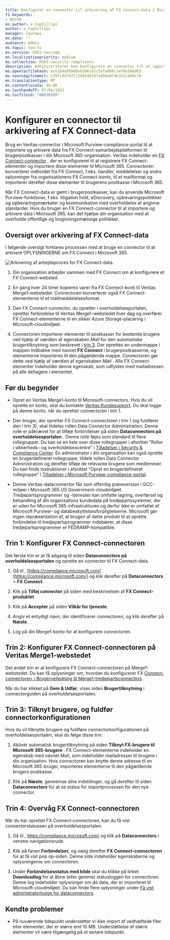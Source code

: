 ```yaml
---
title: Konfigurer en connector til arkivering af FX Connect-data i Microsoft 365
f1.keywords:
- NOCSH
ms.author: v-tophillips
author: v-tophillips
manager: laurawi
ms.date: ''
audience: Admin
ms.topic: how-to
ms.service: O365-seccomp
ms.localizationpriority: medium
ms.collection: M365-security-compliance
description: Administratorer kan konfigurere en connector til at importere og arkivere data fra Veritas FX Connect i Microsoft 365. Med denne connector kan du arkivere data fra tredjepartsdatakilder i Microsoft 365, så du kan bruge funktioner til overholdelse af angivne standarder, f.eks. juridiske ventepositioner, indholdssøgning og opbevaringspolitikker til at administrere din organisations tredjepartsdata.
ms.openlocfilehash: ece2b46609dbeb2061e2c5efa866c1479cb8bd63
ms.sourcegitcommit: c29fc9d7477c3985d02d7a956a9f4b311c4d9c76
ms.translationtype: MT
ms.contentlocale: da-DK
ms.lasthandoff: 07/06/2022
ms.locfileid: "66636595"
---
```

# <a name="set-up-a-connector-to-archive-fx-connect-data"></a>Konfigurer en connector til arkivering af FX Connect-data

Brug en Veritas-connector i Microsoft Purview-compliance-portal til at importere og arkivere data fra FX Connect-samarbejdsplatformen til brugerpostkasser i din Microsoft 365-organisation. Veritas indeholder en [FX Connect-connector](https://globanet.com/fx-connect/) , der er konfigureret til at registrere FX Connect-elementer og importere disse elementer til Microsoft 365. Connectoren konverterer indholdet fra FX Connect, f.eks. handler, meddelelser og andre oplysninger fra organisationens FX Connect-konto, til et mailformat og importerer derefter disse elementer til brugerens postkasse i Microsoft 365.

Når FX Connect-data er gemt i brugerpostkasser, kan du anvende Microsoft Purview-funktioner, f.eks. litigation hold, eDiscovery, opbevaringspolitikker og opbevaringsmærkater og kommunikation med overholdelse af angivne standarder. Hvis du bruger en FX Connect-connector til at importere og arkivere data i Microsoft 365, kan det hjælpe din organisation med at overholde offentlige og lovgivningsmæssige politikker.

## <a name="overview-of-archiving-fx-connect-data"></a>Oversigt over arkivering af FX Connect-data

I følgende oversigt forklares processen med at bruge en connector til at arkivere OPLYSNINGERNE om FX Connect i Microsoft 365.

![Arkivering af arbejdsproces for FX Connect-data.](../media/FXConnectConnectorWorkflow.png)

1. Din organisation arbejder sammen med FX Connect om at konfigurere et FX Connect-websted.

2. En gang hver 24 timer kopieres varer fra FX Connect-konti til Veritas Merge1-webstedet. Connectoren konverterer også FX Connect-elementerne til et mailmeddelelsesformat.

3. Den FX Connect-connector, du opretter i overholdelsesportalen, opretter forbindelse til Veritas Merge1-webstedet hver dag og overfører FX Connect-elementerne til en sikker Azure Storage-placering i Microsoft-cloudmiljøet.

4. Connectoren importerer elementer til postkasser for bestemte brugere ved hjælp af værdien af egenskaben *Mail* for den automatiske brugertilknytning som beskrevet i [trin 3](#step-3-map-users-and-complete-the-connector-setup). Der oprettes en undermappe i mappen Indbakke med navnet **FX Connect** i brugerpostkasserne, og elementerne importeres til den pågældende mappe. Connectoren gør dette ved hjælp af værdien af egenskaben *Mail* . Alle FX Connect-elementer indeholder denne egenskab, som udfyldes med mailadressen på alle deltagere i elementet.

## <a name="before-you-begin"></a>Før du begynder

- Opret en Veritas Merge1-konto til Microsoft-connectors.  Hvis du vil oprette en konto, skal du kontakte [Veritas Kundesupport](https://globanet.com/ms-connectors-contact). Du skal logge på denne konto, når du opretter connectoren i trin 1.

- Den bruger, der opretter FX Connect-connectoren i trin 1 (og fuldfører den i trin 3), skal tildeles rollen Data Connector Administration. Denne rolle er påkrævet for at tilføje forbindelser på siden **Dataconnectors på overholdelsesportalen** . Denne rolle føjes som standard til flere rollegrupper. Du kan se en liste over disse rollegrupper i afsnittet "Roller i sikkerheds- og overholdelsescentre" i [Tilladelser i Security & Compliance Center](../security/office-365-security/permissions-in-the-security-and-compliance-center.md#roles-in-the-security--compliance-center). En administrator i din organisation kan også oprette en brugerdefineret rollegruppe, tildele rollen Data Connector Administration og derefter tilføje de relevante brugere som medlemmer. Du kan finde instruktioner i afsnittet "Opret en brugerdefineret rollegruppe" i [Tilladelser i Microsoft Purview-compliance-portal](microsoft-365-compliance-center-permissions.md#create-a-custom-role-group).

- Denne Veritas-dataconnector fås som offentlig prøveversion i GCC-miljøer i Microsoft 365 US Government-cloudmiljøet. Tredjepartsprogrammer og -tjenester kan omfatte lagring, overførsel og behandling af din organisations kundedata på tredjepartssystemer, der er uden for Microsoft 365-infrastrukturen og derfor ikke er omfattet af Microsoft Purview- og databeskyttelsesforpligtelserne. Microsoft gør ingen repræsentation af, at brugen af dette produkt til at oprette forbindelse til tredjepartsprogrammer indebærer, at disse tredjepartsprogrammer er FEDRAMP-kompatible.

## <a name="step-1-set-up-the-fx-connect-connector"></a>Trin 1: Konfigurer FX Connect-connectoren

Det første trin er at få adgang til siden **Dataconnectors på overholdelsesportalen** og oprette en connector til FX Connect-data.

1. Gå til , [https://compliance.microsoft.com](https://compliance.microsoft.com/) og klik derefter på **Dataconnectors** > **FX Connect**.

2. Klik på **Tilføj connector** på siden med beskrivelsen af **FX Connect-produktet**.

3. Klik på **Acceptér** på siden **Vilkår for tjeneste**.

4. Angiv et entydigt navn, der identificerer connectoren, og klik derefter på **Næste**.

5. Log på din Merge1-konto for at konfigurere connectoren.

## <a name="step-2-configure-the-fx-connect-connector-on-the-veritas-merge1-site"></a>Trin 2: Konfigurer FX Connect-connectoren på Veritas Merge1-webstedet

Det andet trin er at konfigurere FX Connect-connectoren på Merge1-webstedet. Du kan få oplysninger om, hvordan du konfigurerer FX [Connect-connectoren, i Brugervejledning til Merge1-tredjepartsconnectors](https://docs.ms.merge1.globanetportal.com/Merge1%20Third-Party%20Connectors%20FX%20Connect%20User%20Guide%20.pdf).

Når du har klikket på **Gem & Udfør**, vises siden **Brugertilknytning** i connectorguiden på overholdelsesportalen.

## <a name="step-3-map-users-and-complete-the-connector-setup"></a>Trin 3: Tilknyt brugere, og fuldfør connectorkonfigurationen

Hvis du vil tilknytte brugere og fuldføre connectorkonfigurationen på overholdelsesportalen, skal du følge disse trin:

1. Aktivér automatisk brugertilknytning på siden **Tilknyt FX-brugere til Microsoft 365-brugere** . FX Connect-elementerne indeholder en egenskab med navnet *Mail*, som indeholder mailadresser til brugere i din organisation. Hvis connectoren kan knytte denne adresse til en Microsoft 365-bruger, importeres elementerne til den pågældende brugers postkasse.

2. Klik på **Næste**, gennemse dine indstillinger, og gå derefter til siden **Dataconnectors** for at se status for importprocessen for den nye connector.

## <a name="step-4-monitor-the-fx-connect-connector"></a>Trin 4: Overvåg FX Connect-connectoren

Når du har oprettet FX Connect-connectoren, kan du få vist connectorstatussen på overholdelsesportalen.

1. Gå til , <https://compliance.microsoft.com/> og klik på **Dataconnectors** i venstre navigationsrude.

2. Klik på fanen **Forbindelser,** og vælg derefter **FX Connect-connectoren** for at få vist pop op-siden. Denne side indeholder egenskaberne og oplysningerne om connectoren.

3. Under **Forbindelsesstatus med kilde** skal du klikke på linket **Downloadlog** for at åbne (eller gemme) statusloggen for connectoren. Denne log indeholder oplysninger om de data, der er importeret til Microsoft-cloudmiljøet. Du kan finde flere oplysninger under [Få vist administratorlogge for dataconnectors](data-connector-admin-logs.md).

## <a name="known-issues"></a>Kendte problemer

- På nuværende tidspunkt understøtter vi ikke import af vedhæftede filer eller elementer, der er større end 10 MB. Understøttelse af større elementer vil være tilgængelig på et senere tidspunkt.